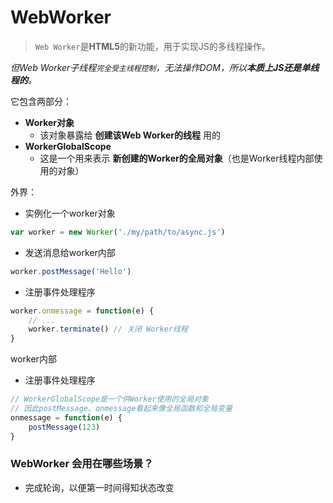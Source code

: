 # WebWorker
> `Web Worker`是**HTML5**的新功能，用于实现JS的多线程操作。

*但Web Worker子线程`完全受主线程控制`，无法操作DOM，所以**本质上JS还是单线程的**。*

它包含两部分：
 - **Worker对象**
    - 该对象暴露给 **创建该Web Worker的线程** 用的
 - **WorkerGlobalScope**
    - 这是一个用来表示 **新创建的Worker的全局对象**（也是Worker线程内部使用的对象）

外界：
 - 实例化一个worker对象
 ```js
 var worker = new Worker('./my/path/to/async.js')
 ```
 - 发送消息给worker内部
 ```js
 worker.postMessage('Hello')
 ```
 - 注册事件处理程序
 ```js
 worker.onmessage = function(e) {
     // ...
     worker.terminate() // 关闭 Worker线程
 }
 ```
worker内部
 - 注册事件处理程序
 ```js
 // WorkerGlobalScope是一个供Worker使用的全局对象
 // 因此postMessage、onmessage看起来像全局函数和全局变量
 onmessage = function(e) {
     postMessage(123)
 }
 ```
### WebWorker 会用在哪些场景？
 - 完成轮询，以便第一时间得知状态改变
